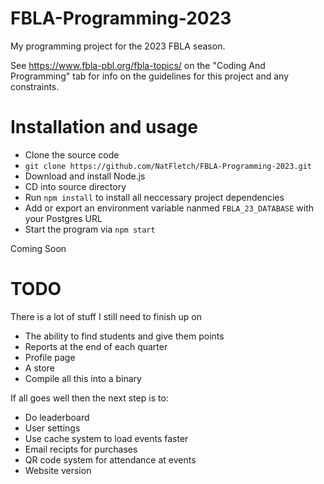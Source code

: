 # FBLA-Programming-2023
My programming project for the 2023 FBLA season.

See https://www.fbla-pbl.org/fbla-topics/ on the "Coding And Programming" tab for info on the guidelines for this project and any constraints.

# Installation and usage
 - Clone the source code
 - ```git clone https://github.com/NatFletch/FBLA-Programming-2023.git```
 - Download and install Node.js
 - CD into source directory
 - Run `npm install` to install all neccessary project dependencies
 - Add or export an environment variable nanmed `FBLA_23_DATABASE` with your Postgres URL
 - Start the program via `npm start`
 
Coming Soon

# TODO
There is a lot of stuff I still need to finish up on
 - The ability to find students and give them points
 - Reports at the end of each quarter
 - Profile page
 - A store
 - Compile all this into a binary
 
 If all goes well then the next step is to:
 - Do leaderboard
 - User settings
 - Use cache system to load events faster
 - Email recipts for purchases
 - QR code system for attendance at events
 - Website version

